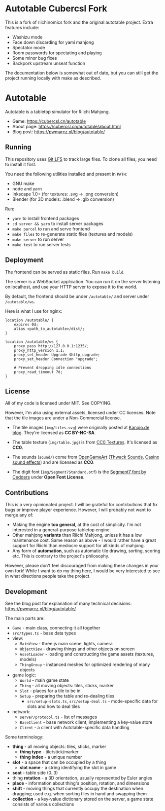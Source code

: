 # Autotable Cubercsl Fork

This is a fork of riichinomics fork and the original autotable project. Extra features include:
* Washizu mode
* Face down discarding for yami mahjong
* Spectator mode
* Room passwords for spectating and playing
* Some minor bug fixes
* Backpork upstream unseat function


The documentation below is somewhat out of date, but you can still get the project running locally with make as described.

# Autotable

Autotable is a tabletop simulator for Riichi Mahjong.

* Game: https://cubercsl.cn/autotable
* About page: https://cubercsl.cn/autotable/about.html
* Blog post: https://pwmarcz.pl/blog/autotable/

## Running

This repository uses [Git LFS](https://git-lfs.github.com/) to track large files. To clone all files, you need to install it first.

You need the following utilities installed and present in `PATH`:

* GNU make
* node and yarn
* Inkscape 1.0+ (for textures: .svg -> .png conversion)
* Blender (for 3D models: .blend -> .glb conversion)

Run:

* `yarn` to install frontend packages
* `cd server && yarn` to install server packages
* `make parcel` to run and serve frontend
* `make files` to re-generate static files (textures and models)
* `make server` to run server
* `make test` to run server tests

## Deployment

The frontend can be served as static files. Run `make build`.

The server is a WebSocket application. You can run it on the server listening on localhost, and use your HTTP server to expose it to the world.

By default, the frontend should be under `/autotable/` and server under `/autotable/ws`.

Here is what I use for nginx:

    location /autotable/ {
        expires 0d;
        alias <path_to_autotable>/dist/;
    }

    location /autotable/ws {
        proxy_pass http://127.0.0.1:1235/;
        proxy_http_version 1.1;
        proxy_set_header Upgrade $http_upgrade;
        proxy_set_header Connection "upgrade";

        # Prevent dropping idle connections
        proxy_read_timeout 7d;
    }

## License

All of my code is licensed under MIT. See COPYING.

However, I'm also using external assets, licensed under CC licenses. Note that the tile images are under a Non-Commercial license.

* The tile images (`img/tiles.svg`) were originally posted at [Kanojo.de blog](https://web.archive.org/web/20160717012415/http://blog.kanojo.de/2011/07/01/more-shirt-stuff-t-shirt-logo-ideas/). They're licensed as **CC BY-NC-SA**.

* The table texture (`img/table.jpg`) is from [CC0 Textures](https://cc0textures.com/view?id=Fabric030). It's licensed as **CC0**.

* The sounds (`sound/`) come from [OpenGameArt](https://opengameart.org/) ([Thwack Sounds](https://opengameart.org/content/thwack-sounds), [Casino sound effects](https://opengameart.org/content/54-casino-sound-effects-cards-dice-chips)) and are licensed as **CC0**.

* The digit font (`img/Segment7Standard.otf`) is the [Segment7 font by Cedders](https://www.fontspace.com/segment7-font-f19825) under **Open Font License**.

## Contributions

This is a very opinionated project. I will be grateful for contributions that fix bugs or improve player experience. However, I will probably not want to merge any of:

* Making the engine **too general**, at the cost of simplicity. I'm not interested in a general-purpose tabletop engine.
* Other mahjong **variants** than Riichi Mahjong, unless it has a low maintenance cost. Same reason as above - I would rather have a great support for Riichi than mediocre support for all kinds of mahjong.
* Any form of **automation**, such as automatic tile drawing, sorting, scoring etc. This is contrary to the project's philosophy.

However, please don't feel discouraged from making these changes in your own fork! While I want to do my thing here, I would be very interested to see in what directions people take the project.

## Development

See the blog post for explanation of many technical decisions: https://pwmarcz.pl/blog/autotable/

The main parts are:

* `Game` - main class, connecting it all together
* `src/types.ts` - base data types
* view:
    * `MainView` - three.js main scene, lights, camera
    * `ObjectView` - drawing things and other objects on screen
    * `AssetLoader` - loading and constructing the game assets (textures, models)
    * `ThingGroup` - instanced meshes for optimized rendering of many objects
* game logic:
    * `World` - main game state
    * `Thing` - all moving objects: tiles, sticks, marker
    * `Slot` - places for a tile to be in
    * `Setup` - preparing the table and re-dealing tiles
        * `src/setup-slots.ts`, `src/setup-deal.ts` - mode-specific data for slots and how to deal tiles
* network:
    * `server/protocol.ts` - list of messages
    * `BaseClient` - base network client, implementing a key-value store
    * `Client` - a client with Autotable-specific data handling

Some terminology:

- **thing** - all moving objects: tiles, sticks, marker
    - **thing type** - tile/stick/marker
    - **thing index** - a unique number
- **slot** - a space that can be occupied by a thing
    - **slot name** - a string identifying the slot in game
- **seat** - table side (0..3)
- thing **rotation** - a 3D orientation, usually represented by Euler angles
- **place** - information about thing's position, rotation, and dimensions
- **shift** - moving things that currently occupy the destination when dragging; used e.g. when sorting tiles in hand and swapping them
- **collection** - a key-value dictionary stored on the server, a game state consists of various collections
